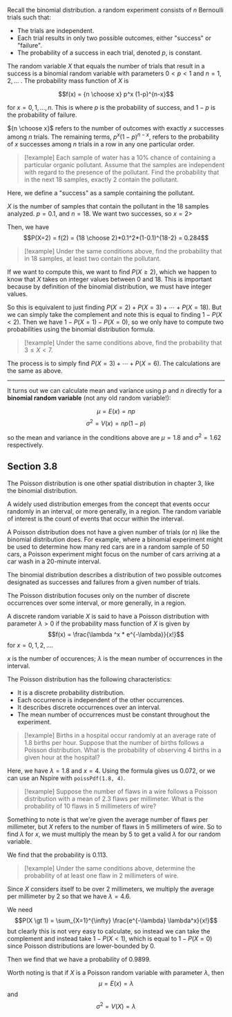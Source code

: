 Recall the binomial distribution. a random experiment consists of $n$ Bernoulli trials such that:
- The trials are independent.
- Each trial results in only two possible outcomes, either "success" or "failure".
- The probability of a success in each trial, denoted $p$, is constant.  

The random variable $X$ that equals the number of trials that result in a success is a binomial random variable with parameters $0 \lt p \lt 1$ and $n = 1, 2, \ldots$ . The probability mass function of $X$ is 

$$f(x) = {n \choose x} p^x (1-p)^{n-x}$$

for $x = 0, 1, \ldots, n$. This is where $p$ is the probability of success, and $1 - p$ is the probability of failure.  

${n \choose x}$ refers to the number of outcomes with exactly $x$ successes among $n$ trials. The remaining terms, $p^x (1-p)^{n-x}$, refers to the probability of $x$ successes among $n$ trials in a row in any one particular order.

> [!example]
> Each sample of water has a 10% chance of containing a particular organic pollutant.  Assume that the samples are independent with regard to the presence of the pollutant.  Find the probability that in the next 18 samples, exactly 2 contain the pollutant.  

Here, we define a "success" as a sample containing the pollutant.

$X$ is the number of samples that contain the pollutant in the 18 samples analyzed. $p = 0.1$, and $n=18$. We want two successes, so $x = 2$>

Then, we have 
$$P(X=2) = f(2) = {18 \choose 2}*0.1^2*(1-0.1)^{18-2} = 0.284$$

> [!example]
> Under the same conditions above, find the probability that in 18 samples, at least two contain the pollutant.  

If we want to compute this, we want to find $P(X \geq 2)$, which we happen to know that $X$ takes on integer values between 0 and 18. This is important because by definition of the binomial distribution, we must have integer values.  

So this is equivalent to just finding $P(X=2) + P(X=3) + \cdots + P(X=18)$. But we can simply take the complement and note this is equal to finding $1 - P(X \lt 2)$.  Then we have $1 - P(X=1) - P(X=0)$, so we only have to compute two probabilities using the binomial distribution formula.

> [!example]
> Under the same conditions above, find the probability that $3 \leq X \lt 7$.

The process is to simply find $P(X=3) + \cdots + P(X=6)$. The calculations are the same as above.

---
It turns out we can calculate mean and variance using $p$ and $n$ directly for a **binomial random variable** (not any old random variable!):

$$\mu = E(x) = np$$
$$\sigma^2 = V(x) = np(1-p)$$

so the mean and variance in the conditions above are $\mu = 1.8$ and $\sigma^2 = 1.62$ respectively.

## Section 3.8
The Poisson distribution is one other spatial distribution in chapter 3, like the binomial distribution.

A widely used distribution emerges from the concept that events occur randomly in an interval, or more generally, in a region.  The random variable of interest is the count of events that occur within the interval.  

A Poisson distribution does not have a given number of trials (or $n$) like the binomial distribution does.  For example, where a binomial experiment might be used to determine how many red cars are in a random sample of 50 cars, a Poisson experiment might focus on the number of cars arriving at a car wash in a 20-minute interval.  

The binomial distribution describes a distribution of two possible outcomes designated as successes and failures from a given number of trials.  

The Poisson distribution focuses only on the number of discrete occurrences over some interval, or more generally, in a region.  

A discrete random variable $X$ is said to have a Poisson distribution with parameter $\lambda \gt 0$ if the probability mass function of $X$ is given by
$$f(x) = \frac{\lambda ^x * e^{-\lambda}}{x!}$$
for $x = 0, 1, 2, \ldots$. 

$x$ is the number of occurences; $\lambda$ is the mean number of occurrences in the interval.  

The Poisson distribution has the following characteristics:
- It is a discrete probability distribution.  
- Each occurrence is independent of the other occurrences.  
- It describes discrete occurrences over an interval.  
- The mean number of occurrences must be constant throughout the experiment.  

> [!example]
> Births in a hospital occur randomly at an average rate of 1.8 births per hour.  Suppose that the number of births follows a Poisson distribution.  What is the probability of observing 4 births in a given hour at the hospital?  

Here, we have $\lambda = 1.8$ and $x=4$.  Using the formula gives us 0.072, or we can use an Nspire with `poissPdf(1.8, 4)`. 

> [!example]
> Suppose the number of flaws in a wire follows a Poisson distribution with a mean of 2.3 flaws per millimeter.  What is the probability of 10 flaws in 5 millimeters of wire?

Something to note is that we're given the average number of flaws per millimeter, but $X$ refers to the number of flaws in 5 millimeters of wire.  So to find $\lambda$ for $x$, we must multiply the mean by 5 to get a valid $\lambda$ for our random variable.

We find that the probability is 0.113.

> [!example]
> Under the same conditions above, determine the probability of at least one flaw in 2 millimeters of wire.  

Since $X$ considers itself to be over 2 millimeters, we multiply the average per millimeter by 2 so that we have $\lambda = 4.6$.

We need 
$$P(X \gt 1) = \sum_{X=1}^{\infty} \frac{e^{-\lambda} \lambda^x}{x!}$$
but clearly this is not very easy to calculate, so instead we can take the complement and instead take $1 - P(X \lt 1)$, which is equal to $1 - P(X=0)$ since Poisson distributions are lower-bounded by 0.

Then we find that we have a probability of 0.9899.

Worth noting is that if $X$ is a Poisson random variable with parameter $\lambda$, then 
$$\mu = E(x) = \lambda$$
and 
$$\sigma^2 = V(X) = \lambda$$
